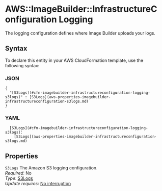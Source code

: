 # AWS::ImageBuilder::InfrastructureConfiguration Logging<a name="aws-properties-imagebuilder-infrastructureconfiguration-logging"></a>

The logging configuration defines where Image Builder uploads your logs\.

## Syntax<a name="aws-properties-imagebuilder-infrastructureconfiguration-logging-syntax"></a>

To declare this entity in your AWS CloudFormation template, use the following syntax:

### JSON<a name="aws-properties-imagebuilder-infrastructureconfiguration-logging-syntax.json"></a>

```
{
  "[S3Logs](#cfn-imagebuilder-infrastructureconfiguration-logging-s3logs)" : [S3Logs](aws-properties-imagebuilder-infrastructureconfiguration-s3logs.md)
}
```

### YAML<a name="aws-properties-imagebuilder-infrastructureconfiguration-logging-syntax.yaml"></a>

```
  [S3Logs](#cfn-imagebuilder-infrastructureconfiguration-logging-s3logs): 
    [S3Logs](aws-properties-imagebuilder-infrastructureconfiguration-s3logs.md)
```

## Properties<a name="aws-properties-imagebuilder-infrastructureconfiguration-logging-properties"></a>

`S3Logs`  <a name="cfn-imagebuilder-infrastructureconfiguration-logging-s3logs"></a>
The Amazon S3 logging configuration\.  
*Required*: No  
*Type*: [S3Logs](aws-properties-imagebuilder-infrastructureconfiguration-s3logs.md)  
*Update requires*: [No interruption](https://docs.aws.amazon.com/AWSCloudFormation/latest/UserGuide/using-cfn-updating-stacks-update-behaviors.html#update-no-interrupt)